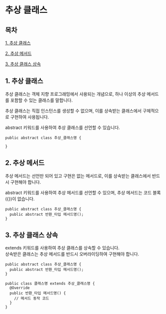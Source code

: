 # 추상 클래스

## 목차

[1. 추상 클래스](#1-추상-클래스)

[2. 추상 메서드](#2-추상-메서드)

[3. 추상 클래스 상속](#3-추상-클래스-상속)

## 1. 추상 클래스

추상 클래스는 객체 지향 프로그래밍에서 사용되는 개념으로, 하나 이상의 추상 메서드를 포함할 수 있는 클래스를 말합니다.

추상 클래스는 직접 인스턴스를 생성할 수 없으며, 이를 상속받는 클래스에서 구체적으로 구현하여 사용됩니다.

abstract 키워드를 사용하여 추상 클래스를 선언할 수 있습니다.

```
public abstract class 추상_클래스명 {

}
```

## 2. 추상 메서드

추상 메서드는 선언만 되어 있고 구현은 없는 메서드로, 이를 상속받는 클래스에서 반드시 구현해야 합니다.

abstract 키워드를 사용하여 추상 메서드를 선언할 수 있으며, 추상 메서드는 코드 블록({})이 없습니다.

```
public abstract class 추상_클래스명 {
  public abstract 반환_타입 메서드명();
}
```

## 3. 추상 클래스 상속

extends 키워드를 사용하여 추상 클래스를 상속할 수 있습니다.<br>
상속받은 클래스는 추상 메서드를 반드시 오버라이딩하여 구현해야 합니다.

```
public abstract class 추상_클래스명 {
  public abstract 반환_타입 메서드명();
}

public class 클래스명 extends 추상_클래스명 {
  @Override
  public 반환_타입 메서드명() {
    // 메서드 동작 코드
  }
}
```